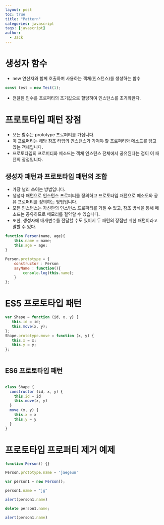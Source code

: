 ```yaml
---
layout: post
toc: true
title: "Pattern"
categories: javascript
tags: [javascript]
author:
  - Jack
---
```


# 생성자 함수
* new 연산자와 함께 호출하며 사용하는 객체(인스턴스)를 생성하는 함수

```javascript
const test = new Test(1);
```

* 전달된 인수를 프로퍼티의 초기값으로 할당하여 인스턴스를 초기화한다.

# 프로토타입 패턴 장점
* 모든 함수는 prototype 프로퍼티를 가집니다.
* 이 프로퍼티는 해당 참조 타입의 인스턴스가 가져야 할 프로퍼티와 메소드를 담고 있는 객체입니다.
* 프로토타입의 프로퍼티와 메소드는 객체 인스턴스 전체에서 공유된다는 점이 이 패턴의 장점입니다.



## 생성자 패턴과 프로토타입 패턴의 조합
* 가장 널리 쓰이는 방법입니다.
* 생성자 패턴으로 인스턴스 프로퍼티를 정의하고 프로토타입 패턴으로 메소도와 공유 프로퍼티를 정의하는 방법입니다.
* 모든 인스턴스는 자신만의 인스턴스 프로퍼티를 가질 수 있고, 참조 방식을 통해 메소드는 공유하므로 메모리를 절약할 수 있습니다.
* 또한, 생성자에 매개변수를 전달할 수도 있어서 두 패턴의 장점만 취한 패턴이라고 말할 수 있다.  
  
```javascript
function Person(name, age){
    this.name = name;
    this.age = age;
}

Person.prototype = {
    constructor : Person
    sayName : function(){
        console.log(this.name);
    }
};
```


# ES5 프로토타입 패턴 
```javascript
var Shape = function (id, x, y) {
   this.id = id;
   this.move(x, y);
};
Shape.prototype.move = function (x, y) {
   this.x = x;
   this.y = y;
};
 
```  

## ES6 프로토타입 패턴
```javascript

class Shape {
  constructor (id, x, y) {
    this.id = id
    this.move(x, y)
  }
  move (x, y) {
    this.x = x
    this.y = y
  }
}
```



# 프로토타입 프로퍼티 제거 예제
```javascript
function Person() {}

Person.prototype.name = 'jaegeun'

var person1 = new Person();

person1.name = "jg"

alert(person1.name)

delete person1.name;

alert(person1.name)

```
